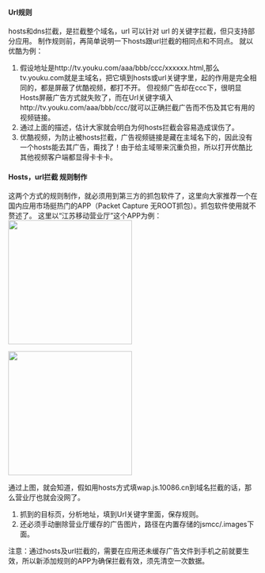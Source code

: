 #### Url规则
hosts和dns拦截，是拦截整个域名，url 可以针对 url 的关键字拦截，但只支持部分应用。
制作规则前，再简单说明一下hosts跟url拦截的相同点和不同点。
就以优酷为例：
1. 假设地址是http://tv.youku.com/aaa/bbb/ccc/xxxxxx.html,那么tv.youku.com就是主域名，把它填到hosts或url关键字里，起的作用是完全相同的，都是屏蔽了优酷视频，都打不开。
但视频广告却在ccc下，很明显Hosts屏蔽广告方式就失败了，而在Url关键字填入http://tv.youku.com/aaa/bbb/ccc/就可以正确拦截广告而不伤及其它有用的视频链接。
2. 通过上面的描述，估计大家就会明白为何hosts拦截会容易造成误伤了。
3. 优酷视频，为防止被hosts拦截，广告视频链接是藏在主域名下的，因此没有一个hosts能去其广告，甭找了！由于给主域带来沉重负担，所以打开优酷比其他视频客户端都显得卡卡卡。

#### Hosts，url拦截 规则制作
这两个方式的规则制作，就必须用到第三方的抓包软件了，这里向大家推荐一个在国内应用市场挺热门的APP（Packet Capture 无ROOT抓包）。抓包软件使用就不赘述了。
这里以“江苏移动营业厅”这个APP为例：
<img src="https://raw.githubusercontent.com/wiki/cloudskytian/ad-wars/images/url_capture.jpg" width="250">

<img src="https://raw.githubusercontent.com/wiki/cloudskytian/ad-wars/images/url_capture_app.jpg" width="250">

通过上图，就会知道，假如用hosts方式填wap.js.10086.cn到域名拦截的话，那么营业厅也就会没网了。
1. 抓到的目标页，分析地址，填到Url关键字里面，保存规则。
2. 还必须手动删除营业厅缓存的广告图片，路径在内置存储的jsmcc/.images下面。

注意：通过hosts及url拦截的，需要在应用还未缓存广告文件到手机之前就要生效，所以新添加规则的APP为确保拦截有效，须先清空一次数据。